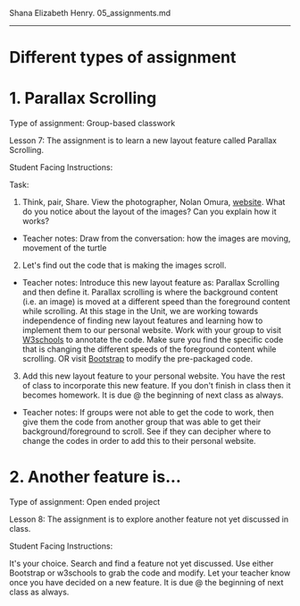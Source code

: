 Shana Elizabeth Henry.  05_assignments.md

--- 

# Different types of assignment


# 1. Parallax Scrolling

Type of assignment:  Group-based classwork

Lesson 7: The assignment is to learn a new layout feature called Parallax Scrolling.

Student Facing Instructions:

Task:
1. Think, pair, Share. View the photographer, Nolan Omura, [website](url).  What do you notice about the layout of the images?  Can you explain how it works?

- Teacher notes: Draw from the conversation: how the images are moving, movement of the turtle

2. Let's find out the code that is making the images scroll.  

- Teacher notes:  Introduce this new layout feature as: Parallax Scrolling and then define it.  Parallax scrolling is where the background content (i.e. an image) is moved at a different speed than the foreground content while scrolling.  At this stage in the Unit, we are working towards independence of finding new layout features and learning how to implement them to our personal website.  Work with your group to visit [W3schools](url) to annotate the code.  Make sure you find the specific code that is changing the different speeds of the foreground content while scrolling. OR visit [Bootstrap](url) to modify the pre-packaged code. 

3. Add this new layout feature to your personal website. You have the rest of class to incorporate this new feature.  If you don't finish in class then it becomes homework.  It is due @ the beginning of next class as always.

- Teacher notes: If groups were not able to get the code to work, then give them the code from another group that was able to get their background/foreground to scroll. See if they can decipher where to change the codes in order to add this to their personal website. 


# 2. Another feature is...

Type of assignment:  Open ended project

Lesson 8: The assignment is to explore another feature not yet discussed in class. 

Student Facing Instructions:

It's your choice. Search and find a feature not yet discussed. Use either Bootstrap or w3schools to grab the code and modify. Let your teacher know once you have decided on a new feature.  It is due @ the beginning of next class as always. 


